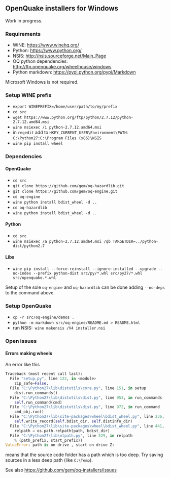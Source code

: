 ## OpenQuake installers for Windows ##

Work in progress.

### Requirements

- WINE: https://www.winehq.org/
- Python: https://www.python.org/
- NSIS: http://nsis.sourceforge.net/Main_Page
- OQ python dependencies: http://ftp.openquake.org/wheelhouse/windows
- Python markdown: https://pypi.python.org/pypi/Markdown

Microsoft Windows is not required.

### Setup WINE prefix
- `export WINEPREFIX=/home/user/path/to/my/prefix`
- `cd src`
- `wget https://www.python.org/ftp/python/2.7.12/python-2.7.12.amd64.msi`
- `wine msiexec /i python-2.7.12.amd64.msi`
- in `regedit` add to `HKEY_CURRENT_USER\Environment\PATH`: `C:\Python27:C:\Program Files (x86)\NSIS`
- `wine pip install wheel`

### Dependencies

#### OpenQuake
- `cd src`
- `git clone https://github.com/gem/oq-hazardlib.git`
- `git clone https://github.com/gem/oq-engine.git`
- `cd oq-engine`
 - `wine python install bdist_wheel -d ..`
- `cd oq-hazardlib`
 - `wine python install bdist_wheel -d ..`

#### Python
- `cd src`
- `wine msiexec /a python-2.7.12.amd64.msi /qb TARGETDIR=../python-dist/python2.7`

#### Libs
- `wine pip install --force-reinstall --ignore-installed --upgrade --no-index --prefix python-dist src/py/*.whl src/py27/*.whl src/openquake.*.whl`

Setup of the sole `oq-engine` and `oq-hazardlib` can be done adding `--no-deps` to the command above.

### Setup OpenQuake
- `cp -r src/oq-engine/demos .`
- `python -m markdown src/oq-engine/README.md > README.html`
- run NSIS:` wine makensis /V4 installer.nsi`

### Open issues

#### Errors making wheels

An error like this

```python
Traceback (most recent call last):
  File "setup.py", line 122, in <module>
    zip_safe=False,
  File "C:\Python27\lib\distutils\core.py", line 151, in setup
    dist.run_commands()
  File "C:\Python27\lib\distutils\dist.py", line 953, in run_commands
    self.run_command(cmd)
  File "C:\Python27\lib\distutils\dist.py", line 972, in run_command
    cmd_obj.run()
  File "C:\Python27\lib\site-packages\wheel\bdist_wheel.py", line 236, in run
    self.write_record(self.bdist_dir, self.distinfo_dir)
  File "C:\Python27\lib\site-packages\wheel\bdist_wheel.py", line 441, in write_record
    relpath = os.path.relpath(path, bdist_dir)
  File "C:\Python27\lib\ntpath.py", line 529, in relpath
    % (path_prefix, start_prefix))
ValueError: path is on drive , start on drive Z:
```

means that the source code folder has a path which is too deep. Try saving sources in a less deep path (like `C:\Temp`).

See also https://github.com/gem/oq-installers/issues
